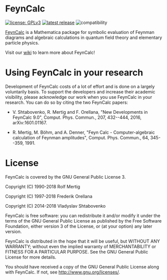 # FeynCalc

[![license: GPLv3](https://img.shields.io/badge/license-GPLv3-brightgreen.svg)](https://github.com/FeynCalc/feyncalc/LICENSE.md)
[![latest release](https://img.shields.io/github/release/FeynCalc/feyncalc.svg)](https://github.com/FeynCalc/feyncalc/releases)
![compatibility](https://img.shields.io/badge/Mathematica-8.x_9.x_10.x_11.x-brightgreen.svg)


[FeynCalc](http://www.feyncalc.org/) is a Mathematica package for symbolic evaluation of Feynman diagrams and
algebraic calculations in quantum field theory and elementary particle physics.

Visit our [wiki](https://github.com/FeynCalc/feyncalc/wiki) to learn more about FeynCalc!

# Using FeynCalc in your research

Development of FeynCalc costs of a lot of effort and is done on a largely voluntarily basis.
To support the developers and increase their academic visibility, please acknowledge our work
when you use FeynCalc in your research. You can do so by citing the two FeynCalc papers:


* V. Shtabovenko, R. Mertig and F. Orellana, "New Developments in FeynCalc 9.0",
Comput. Phys. Commun., 207, 432--444, 2016, arXiv:1601.01167.

* R. Mertig, M. Böhm, and A. Denner, "Feyn Calc - Computer-algebraic calculation of Feynman amplitudes",
Comput. Phys. Commun., 64, 345--359, 1991.

# License

FeynCalc is covered by the GNU General Public License 3.

Copyright (C) 1990-2018 Rolf Mertig 

Copyright (C) 1997-2018 Frederik Orellana 

Copyright (C) 2014-2018 Vladyslav Shtabovenko

FeynCalc is free software: you can redistribute it and/or modify
it under the terms of the GNU General Public License as
published by the Free Software Foundation, either version 3 of
the License, or (at your option) any later version.

FeynCalc is distributed in the hope that it will be useful,
but WITHOUT ANY WARRANTY; without even the implied warranty of
MERCHANTABILITY or FITNESS FOR A PARTICULAR PURPOSE.  See the
GNU General Public License for more details.

You should have received a copy of the GNU General Public License
along with FeynCalc.  If not, see <http://www.gnu.org/licenses/>.
